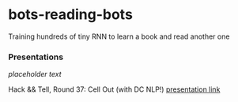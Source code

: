 # bots-reading-bots

Training hundreds of tiny RNN to learn a book and read another one

### Presentations

_placeholder text_

Hack && Tell, Round 37: Cell Out (with DC NLP!) [presentation link](http://thoppe.github.io/5baa61e4c9b93f3f0682250b6cf8331b7ee68fd8/HnT_pres.html)